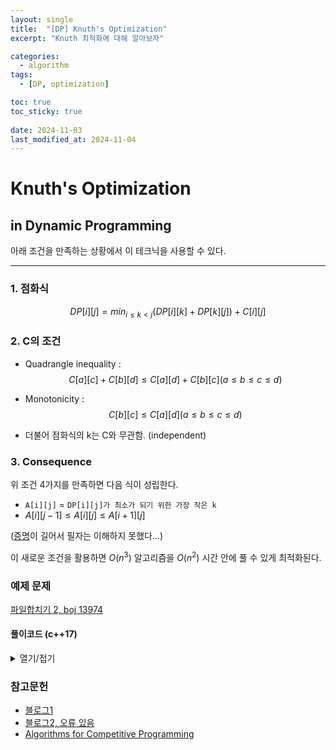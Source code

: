 ```yaml
---
layout: single     
title:  "[DP] Knuth's Optimization"
excerpt: "Knuth 최적화에 대해 알아보자"

categories:
  - algorithm
tags:
  - [DP, optimization]

toc: true
toc_sticky: true
 
date: 2024-11-03
last_modified_at: 2024-11-04
---
```


# Knuth's Optimization
## in Dynamic Programming

아래 조건을 만족하는 상황에서 이 테크닉을 사용할 수 있다.
***
### 1. 점화식
$$ DP[i][j]=min_{i≤k<j}​(DP[i][k]+DP[k][j])+C[i][j] $$

### 2. C의 조건
- Quadrangle inequality : $$ C[a][c] + C[b][d] ≤ C[a][d] + C[b][c] (a ≤ b ≤ c ≤ d) $$
- Monotonicity : $$ C[b][c] ≤ C[a][d] (a ≤ b ≤ c ≤ d) $$

- 더불어 점화식의 k는 C와 무관함. (independent)

### 3. Consequence

위 조건 4가지를 만족하면 다음 식이 성립한다. 

- `A[i][j]` = `DP[i][j]가 최소가 되기 위한 가장 작은 k`
- $A[i][j-1] ≤ A[i][j] ≤ A[i+1][j]$ 

([증명](https://dl.acm.org/doi/10.1145/800141.804691)이 길어서 필자는 이해하지 못했다...)

이 새로운 조건을 활용하면 $O(n^3)$ 알고리즘을 $O(n^2)$ 시간 안에 풀 수 있게 최적화된다.

### 예제 문제
[파일합치기 2, boj 13974](https://www.acmicpc.net/problem/13974)

#### 풀이코드 (c++17)

<details>
  <summary>열기/접기</summary>
  <div markdown="1">
  - boj 13794에서 $C[a][b]$는 a부터 b번째 파일까지의 용량 합이므로 위 조건을 만족.
  
```cpp

#include <bits/stdc++.h>
#define fastio cin.tie(0)->sync_with_stdio(0)
const int INF = 0x7f7f7f7f;  

using namespace std;  

int arr[5010];
int sum[5010]; // arr는 저장용 sum은 C 계산용
int dp[5010][5010]; // (5000, vector<int>(5000))
int idx[5010][5010]; // 점화식의 k 저장
  

// D[i][j] = i+1번째부터 j번째까지의 누적합 최솟값
// 점화식 : dp[i][j] = min(dp[i][k] + dp[k][j]) + C[i][j], C가 i부터 j까지 1개씩 누적합
// 그러므로 D[i][j] = min(D[i][k] + D[k][j]) + C[i+1][j]
// C가 사각 부등식과 단조성을 만족하는 monge array이므로 크누스 최적화를 쓸 수 있다.


int main() {
    fastio;
    int t, k;  

    cin >> t;  

    while(t--) {
        cin >> k; 

        for (int i = 1; i <= k; i++){
            cin >> arr[i];
            sum[i] = sum[i-1] + arr[i]; // index : 1 ~ k
        }        

        for (int i = 1; i <= k; i++){
            dp[i-1][i] = 0;
            idx[i-1][i] = i;
        }        

  

        for (int i = 2; i <= k; i++) { // dp index 상의 거리 (실제 카드로는 1 차이부터 시작)
            for (int j = 0; j + i <= k; j++) { // j가 1번 인덱스
                dp[j][j+i] = INF;
                for (int x = idx[j][j+i-1]; x <= idx[j+1][j+i]; x++) { // knuth opt.
                    int tmp = dp[j][x] + dp[x][j+i] + sum[j+i]-sum[j];
                    if (dp[j][j+i] > tmp) {
                        dp[j][j+i] = tmp;
                        idx[j][j+i] = x;
                    }                        
                }
            }
        }            
        cout << dp[0][k] << endl;
    }
}
```
  </div>
</details>

### 참고문헌
- [블로그1](https://justicehui.github.io/hard-algorithm/2019/01/02/knuthOpt/)
- [블로그2, 오류 있음](https://suri78.tistory.com/16)
- [Algorithms for Competitive Programming](https://cp-algorithms.com/dynamic_programming/knuth-optimization.html)


